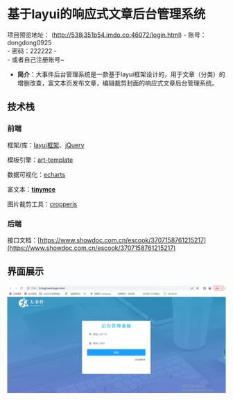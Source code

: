 # 基于layui的响应式文章后台管理系统

项目预览地址：
       (http://538j351b54.imdo.co:46072/login.html)
      - 账号：dongdong0925    
      -  密码：222222   -  
      -  或者自己注册账号~

-   **简介**：大事件后台管理系统是一款基于layui框架设计的，用于文章（分类）的增删改查，富文本页发布文章，编辑裁剪封面的响应式文章后台管理系统。
## 技术栈 
### 前端
框架/库：[layui框架](https://www.layui.site/)、[jQuery](https://jquery.com/)

模板引擎：[art-template](http://aui.github.io/art-template/zh-cn/)

数据可视化：[echarts](https://echarts.apache.org/examples/zh/index.html)

富文本：**[tinymce](https://github.com/tinymce/tinymce)**

图片裁剪工具：[cropperjs](https://github.com/fengyuanchen/cropperjs)
### 后端

接口文档：[https://www.showdoc.com.cn/escook/3707158761215217](https://www.showdoc.com.cn/escook/3707158761215217)
## 界面展示
![enter image description here](/README.assets/1677495230094.png)

